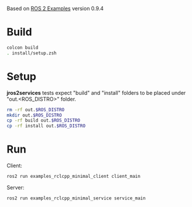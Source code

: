 Based on [ROS 2 Examples](https://github.com/ros2/examples) version 0.9.4

# Build

```bash
colcon build
. install/setup.zsh
```

# Setup

**jros2services** tests expect "build" and "install" folders to be placed under "out.<ROS_DISTRO>" folder.

``` bash
rm -rf out.$ROS_DISTRO
mkdir out.$ROS_DISTRO
cp -rf build out.$ROS_DISTRO
cp -rf install out.$ROS_DISTRO
```

# Run

Client:
```bash
ros2 run examples_rclcpp_minimal_client client_main
```

Server:
```bash
ros2 run examples_rclcpp_minimal_service service_main 
```
